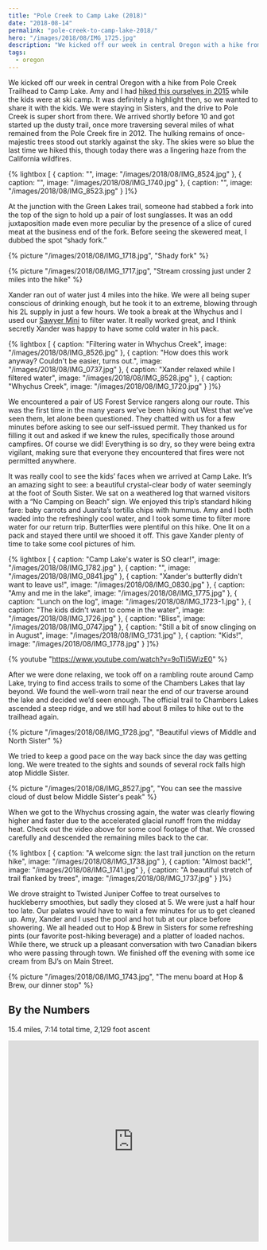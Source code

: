 ```yaml
---
title: "Pole Creek to Camp Lake (2018)"
date: "2018-08-14"
permalink: "pole-creek-to-camp-lake-2018/"
hero: "/images/2018/08/IMG_1725.jpg"
description: "We kicked off our week in central Oregon with a hike from Pole Creek Trailhead to Camp Lake, followed by beers and nachos at Hop & Brew in Sisters."
tags:
  - oregon
---
```


We kicked off our week in central Oregon with a hike from Pole Creek Trailhead to Camp Lake. Amy and I had [hiked this ourselves in 2015](/pole-creek-to-camp-lake-chambers-lakes/) while the kids were at ski camp. It was definitely a highlight then, so we wanted to share it with the kids. We were staying in Sisters, and the drive to Pole Creek is super short from there. We arrived shortly before 10 and got started up the dusty trail, once more traversing several miles of what remained from the Pole Creek fire in 2012. The hulking remains of once-majestic trees stood out starkly against the sky. The skies were so blue the last time we hiked this, though today there was a lingering haze from the California wildfires.

{% lightbox [
    { caption: "", image: "/images/2018/08/IMG_8524.jpg" },
    { caption: "", image: "/images/2018/08/IMG_1740.jpg" },
    { caption: "", image: "/images/2018/08/IMG_8523.jpg" }
]%}

At the junction with the Green Lakes trail, someone had stabbed a fork into the top of the sign to hold up a pair of lost sunglasses. It was an odd juxtaposition made even more peculiar by the presence of a slice of cured meat at the business end of the fork. Before seeing the skewered meat, I dubbed the spot “shady fork.”

{% picture "/images/2018/08/IMG_1718.jpg", "Shady fork" %}

{% picture "/images/2018/08/IMG_1717.jpg", "Stream crossing just under 2 miles into the hike" %}

Xander ran out of water just 4 miles into the hike. We were all being super conscious of drinking enough, but he took it to an extreme, blowing through his 2L supply in just a few hours. We took a break at the Whychus and I used our [Sawyer Mini](https://www.amazon.com/dp/B00MPH1LEU) to filter water. It really worked great, and I think secretly Xander was happy to have some cold water in his pack.

{% lightbox [
    { caption: "Filtering water in Whychus Creek", image: "/images/2018/08/IMG_8526.jpg" },
    { caption: "How does this work anyway? Couldn't be easier, turns out.", image: "/images/2018/08/IMG_0737.jpg" },
    { caption: "Xander relaxed while I filtered water", image: "/images/2018/08/IMG_8528.jpg" },
    { caption: "Whychus Creek", image: "/images/2018/08/IMG_1720.jpg" }
]%}

We encountered a pair of US Forest Service rangers along our route. This was the first time in the many years we’ve been hiking out West that we’ve seen them, let alone been questioned. They chatted with us for a few minutes before asking to see our self-issued permit. They thanked us for filling it out and asked if we knew the rules, specifically those around campfires. Of course we did! Everything is so dry, so they were being extra vigilant, making sure that everyone they encountered that fires were not permitted anywhere.

It was really cool to see the kids’ faces when we arrived at Camp Lake. It’s an amazing sight to see: a beautiful crystal-clear body of water seemingly at the foot of South Sister. We sat on a weathered log that warned visitors with a “No Camping on Beach” sign. We enjoyed this trip’s standard hiking fare: baby carrots and Juanita’s tortilla chips with hummus. Amy and I both waded into the refreshingly cool water, and I took some time to filter more water for our return trip. Butterflies were plentiful on this hike. One lit on a pack and stayed there until we shooed it off. This gave Xander plenty of time to take some cool pictures of him.

{% lightbox [
    { caption: "Camp Lake's water is SO clear!", image: "/images/2018/08/IMG_1782.jpg" },
    { caption: "", image: "/images/2018/08/IMG_0841.jpg" },
    { caption: "Xander's butterfly didn't want to leave us!", image: "/images/2018/08/IMG_0830.jpg" },
    { caption: "Amy and me in the lake", image: "/images/2018/08/IMG_1775.jpg" },
    { caption: "Lunch on the log", image: "/images/2018/08/IMG_1723-1.jpg" },
    { caption: "The kids didn't want to come in the water", image: "/images/2018/08/IMG_1726.jpg" },
    { caption: "Bliss", image: "/images/2018/08/IMG_0747.jpg" },
    { caption: "Still a bit of snow clinging on in August", image: "/images/2018/08/IMG_1731.jpg" },
    { caption: "Kids!", image: "/images/2018/08/IMG_1778.jpg" }
]%}

{% youtube "https://www.youtube.com/watch?v=9oTIi5WizE0" %}

After we were done relaxing, we took off on a rambling route around Camp Lake, trying to find access trails to some of the Chambers Lakes that lay beyond. We found the well-worn trail near the end of our traverse around the lake and decided we’d seen enough. The official trail to Chambers Lakes ascended a steep ridge, and we still had about 8 miles to hike out to the trailhead again.

{% picture "/images/2018/08/IMG_1728.jpg", "Beautiful views of Middle and North Sister" %}

We tried to keep a good pace on the way back since the day was getting long. We were treated to the sights and sounds of several rock falls high atop Middle Sister.

{% picture "/images/2018/08/IMG_8527.jpg", "You can see the massive cloud of dust below Middle Sister's peak" %}

When we got to the Whychus crossing again, the water was clearly flowing higher and faster due to the accelerated glacial runoff from the midday heat. Check out the video above for some cool footage of that. We crossed carefully and descended the remaining miles back to the car.

{% lightbox [
    { caption: "A welcome sign: the last trail junction on the return hike", image: "/images/2018/08/IMG_1738.jpg" },
    { caption: "Almost back!", image: "/images/2018/08/IMG_1741.jpg" },
    { caption: "A beautiful stretch of trail flanked by trees", image: "/images/2018/08/IMG_1737.jpg" }
]%}

We drove straight to Twisted Juniper Coffee to treat ourselves to huckleberry smoothies, but sadly they closed at 5. We were just a half hour too late. Our palates would have to wait a few minutes for us to get cleaned up. Amy, Xander and I used the pool and hot tub at our place before showering. We all headed out to Hop & Brew in Sisters for some refreshing pints (our favorite post-hiking beverage) and a platter of loaded nachos. While there, we struck up a pleasant conversation with two Canadian bikers who were passing through town. We finished off the evening with some ice cream from BJ’s on Main Street.

{% picture "/images/2018/08/IMG_1743.jpg", "The menu board at Hop & Brew, our dinner stop" %}

## By the Numbers

15.4 miles, 7:14 total time, 2,129 foot ascent

<iframe src="https://www.strava.com/activities/1772949555/embed/1dbe546bf05fd023d50fd093a66cedee0957e493" width="100%" height="405" frameborder="0" scrolling="no"></iframe>
